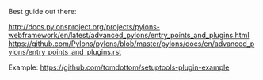 Best guide out there:

http://docs.pylonsproject.org/projects/pylons-webframework/en/latest/advanced_pylons/entry_points_and_plugins.html
https://github.com/Pylons/pylons/blob/master/pylons/docs/en/advanced_pylons/entry_points_and_plugins.rst

Example: https://github.com/tomdottom/setuptools-plugin-example

